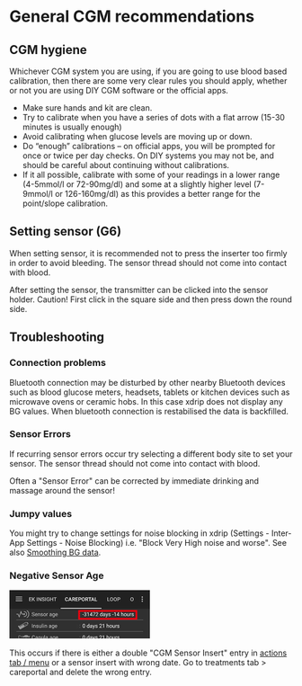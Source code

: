 # General CGM recommendations

## CGM hygiene

Whichever CGM system you are using, if you are going to use blood based
calibration, then there are some very clear rules you should apply,
whether or not you are using DIY CGM software or the official apps.

-   Make sure hands and kit are clean.
-   Try to calibrate when you have a series of dots with a flat arrow
    (15-30 minutes is usually enough)
-   Avoid calibrating when glucose levels are moving up or down.
-   Do “enough” calibrations – on official apps, you will be prompted
    for once or twice per day checks. On DIY systems you may not be, and
    should be careful about continuing without calibrations.
-   If it all possible, calibrate with some of your readings in a lower
    range (4-5mmol/l or 72-90mg/dl) and some at a slightly higher level
    (7-9mmol/l or 126-160mg/dl) as this provides a better range for the
    point/slope calibration.

## Setting sensor (G6)

When setting sensor, it is recommended not to press the inserter too
firmly in order to avoid bleeding. The sensor thread should not come
into contact with blood.

After setting the sensor, the transmitter can be clicked into the sensor
holder. Caution! First click in the square side and then press down the
round side.

## Troubleshooting

### Connection problems

Bluetooth connection may be disturbed by other nearby Bluetooth devices
such as blood glucose meters, headsets, tablets or kitchen devices such
as microwave ovens or ceramic hobs. In this case xdrip does not display
any BG values. When bluetooth connection is restabilised the data is
backfilled.

### Sensor Errors

If recurring sensor errors occur try selecting a different body site to
set your sensor. The sensor thread should not come into contact with
blood.

Often a "Sensor Error" can be corrected by immediate drinking and
massage around the sensor!

### Jumpy values

You might try to change settings for noise blocking in xdrip (Settings -
Inter-App Settings - Noise Blocking) i.e. "Block Very High noise and
worse". See also [Smoothing BG
data](../Usage/Smoothing-Blood-Glucose-Data-in-xDrip.html).

### Negative Sensor Age

![Negative sensor age](../images/Troubleshooting_SensorAge.png)

This occurs if there is either a double "CGM Sensor Insert" entry in
[actions tab / menu](../Configuration/Config-Builder.html#actions) or a
sensor insert with wrong date. Go to treatments tab \> careportal and
delete the wrong entry.
